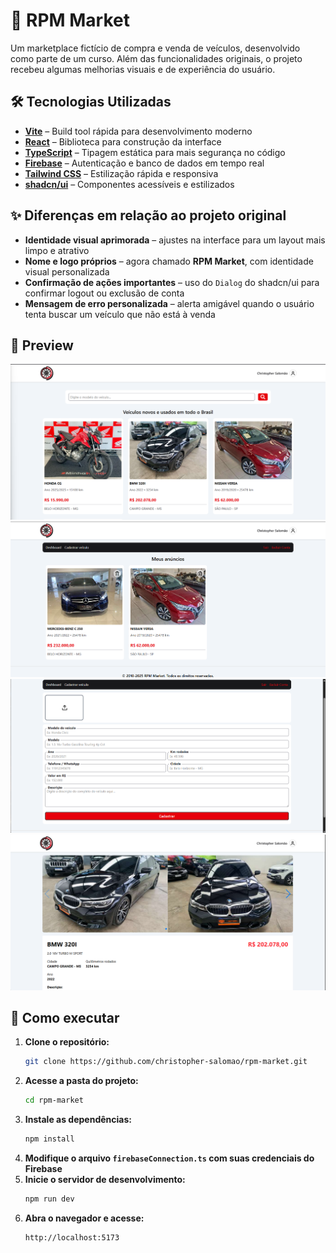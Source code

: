 # 🚗 RPM Market

Um marketplace fictício de compra e venda de veículos, desenvolvido como parte de um curso.
Além das funcionalidades originais, o projeto recebeu algumas melhorias visuais e de experiência do usuário.

## 🛠 Tecnologias Utilizadas

- **[Vite](https://vitejs.dev/)** – Build tool rápida para desenvolvimento moderno
- **[React](https://react.dev/)** – Biblioteca para construção da interface
- **[TypeScript](https://www.typescriptlang.org/)** – Tipagem estática para mais segurança no código
- **[Firebase](https://firebase.google.com/)** – Autenticação e banco de dados em tempo real
- **[Tailwind CSS](https://tailwindcss.com/)** – Estilização rápida e responsiva
- **[shadcn/ui](https://ui.shadcn.com/)** – Componentes acessíveis e estilizados

## ✨ Diferenças em relação ao projeto original

- **Identidade visual aprimorada** – ajustes na interface para um layout mais limpo e atrativo
- **Nome e logo próprios** – agora chamado **RPM Market**, com identidade visual personalizada
- **Confirmação de ações importantes** – uso do `Dialog` do shadcn/ui para confirmar logout ou exclusão de conta
- **Mensagem de erro personalizada** – alerta amigável quando o usuário tenta buscar um veículo que não está à venda

## 📸 Preview

![Página Inicial](./preview/img1.png)
![Página Dashboard](./preview/img2.png)
![Página de cadastro de veículos](./preview/img3.png)
![Página de detalhes do veículo](./preview/img4.png)

## 🚀 Como executar

1. **Clone o repositório:**
   ```bash
   git clone https://github.com/christopher-salomao/rpm-market.git
   ```
2. **Acesse a pasta do projeto:**
   ```bash
   cd rpm-market
   ```
3. **Instale as dependências:**
   ```bash
   npm install
   ```
4. **Modifique o arquivo `firebaseConnection.ts` com suas credenciais do Firebase**
5. **Inicie o servidor de desenvolvimento:**
   ```bash
   npm run dev
   ```
6. **Abra o navegador e acesse:**
   ```
   http://localhost:5173
   ```
